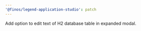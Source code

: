 ```yaml
---
'@finos/legend-application-studio': patch
---
```


Add option to edit text of H2 database table in expanded modal.
